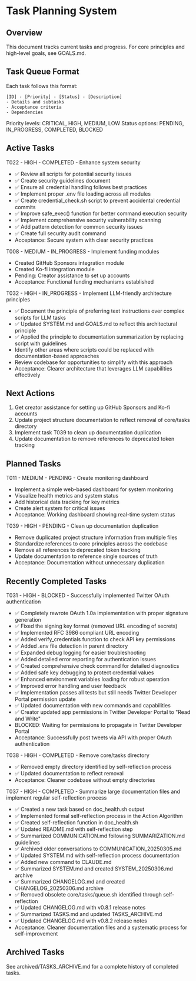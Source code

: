 # Task Planning System

## Overview
This document tracks current tasks and progress. For core principles and high-level goals, see GOALS.md.

## Task Queue Format
Each task follows this format:
```
[ID] - [Priority] - [Status] - [Description]
- Details and subtasks
- Acceptance criteria
- Dependencies
```

Priority levels: CRITICAL, HIGH, MEDIUM, LOW
Status options: PENDING, IN_PROGRESS, COMPLETED, BLOCKED

## Active Tasks

T022 - HIGH - COMPLETED - Enhance system security
- ✅ Review all scripts for potential security issues
- ✅ Create security guidelines document
- ✅ Ensure all credential handling follows best practices
- ✅ Implement proper .env file loading across all modules
- ✅ Create credential_check.sh script to prevent accidental credential commits
- ✅ Improve safe_exec() function for better command execution security
- ✅ Implement comprehensive security vulnerability scanning
- ✅ Add pattern detection for common security issues
- ✅ Create full security audit command
- Acceptance: Secure system with clear security practices

T008 - MEDIUM - IN_PROGRESS - Implement funding modules
- Created GitHub Sponsors integration module
- Created Ko-fi integration module
- Pending: Creator assistance to set up accounts
- Acceptance: Functional funding mechanisms established

T032 - HIGH - IN_PROGRESS - Implement LLM-friendly architecture principles
- ✅ Document the principle of preferring text instructions over complex scripts for LLM tasks
- ✅ Updated SYSTEM.md and GOALS.md to reflect this architectural principle
- ✅ Applied the principle to documentation summarization by replacing script with guidelines
- Identify other areas where scripts could be replaced with documentation-based approaches
- Review codebase for opportunities to simplify with this approach
- Acceptance: Clearer architecture that leverages LLM capabilities effectively

## Next Actions
1. Get creator assistance for setting up GitHub Sponsors and Ko-fi accounts
2. Update project structure documentation to reflect removal of core/tasks directory
3. Implement task T039 to clean up documentation duplication
4. Update documentation to remove references to deprecated token tracking

## Planned Tasks

T011 - MEDIUM - PENDING - Create monitoring dashboard
- Implement a simple web-based dashboard for system monitoring
- Visualize health metrics and system status
- Add historical data tracking for key metrics
- Create alert system for critical issues
- Acceptance: Working dashboard showing real-time system status

T039 - HIGH - PENDING - Clean up documentation duplication
- Remove duplicated project structure information from multiple files
- Standardize references to core principles across the codebase
- Remove all references to deprecated token tracking
- Update documentation to reference single sources of truth
- Acceptance: Documentation without unnecessary duplication

## Recently Completed Tasks

T031 - HIGH - BLOCKED - Successfully implemented Twitter OAuth authentication
- ✅ Completely rewrote OAuth 1.0a implementation with proper signature generation
- ✅ Fixed the signing key format (removed URL encoding of secrets)
- ✅ Implemented RFC 3986 compliant URL encoding
- ✅ Added verify_credentials function to check API key permissions
- ✅ Added .env file detection in parent directory
- ✅ Expanded debug logging for easier troubleshooting
- ✅ Added detailed error reporting for authentication issues
- ✅ Created comprehensive check command for detailed diagnostics
- ✅ Added safe key debugging to protect credential values
- ✅ Enhanced environment variables loading for robust operation
- ✅ Improved error handling and user feedback
- ✅ Implementation passes all tests but still needs Twitter Developer Portal permission update
- ✅ Updated documentation with new commands and capabilities
- ✅ Creator updated app permissions in Twitter Developer Portal to "Read and Write"
- BLOCKED: Waiting for permissions to propagate in Twitter Developer Portal
- Acceptance: Successfully post tweets via API with proper OAuth authentication

T038 - HIGH - COMPLETED - Remove core/tasks directory
- ✅ Removed empty directory identified by self-reflection process
- ✅ Updated documentation to reflect removal
- Acceptance: Cleaner codebase without empty directories

T037 - HIGH - COMPLETED - Summarize large documentation files and implement regular self-reflection process
- ✅ Created a new task based on doc_health.sh output
- ✅ Implemented formal self-reflection process in the Action Algorithm
- ✅ Created self-reflection function in doc_health.sh
- ✅ Updated README.md with self-reflection step
- ✅ Summarized COMMUNICATION.md following SUMMARIZATION.md guidelines
- ✅ Archived older conversations to COMMUNICATION_20250305.md
- ✅ Updated SYSTEM.md with self-reflection process documentation
- ✅ Added new command to CLAUDE.md
- ✅ Summarized SYSTEM.md and created SYSTEM_20250306.md archive
- ✅ Summarized CHANGELOG.md and created CHANGELOG_20250306.md archive
- ✅ Removed obsolete core/tasks/queue.sh identified through self-reflection
- ✅ Updated CHANGELOG.md with v0.8.1 release notes
- ✅ Summarized TASKS.md and updated TASKS_ARCHIVE.md
- ✅ Updated CHANGELOG.md with v0.8.2 release notes
- Acceptance: Cleaner documentation files and a systematic process for self-improvement

## Archived Tasks

See archived/TASKS_ARCHIVE.md for a complete history of completed tasks.